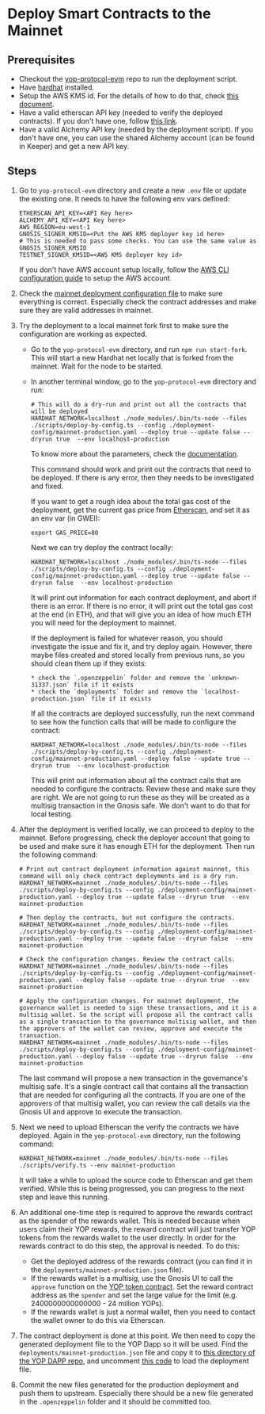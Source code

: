 # Deploy Smart Contracts to the Mainnet

## Prerequisites

- Checkout the [yop-protocol-evm](https://github.com/plutodigital/yop-protocol-evm) repo to run the deployment script.
- Have [hardhat](https://hardhat.org/) installed.
- Setup the AWS KMS id. For the details of how to do that, check [this document](https://github.com/plutodigital/yop-engineering-docs/blob/main/deploy/AWS_KMS.md).
- Have a valid etherscan API key (needed to verify the deployed contracts). If you don't have one, follow [this link](https://info.etherscan.com/etherscan-developer-api-key/).
- Have a valid Alchemy API key (needed by the deployment script). If you don't have one, you can use the shared Alchemy account (can be found in Keeper) and get a new API key.

## Steps

1.  Go to `yop-protocol-evm` directory and create a new `.env` file or update the existing one. It needs to have the following env vars defined:
    ```
    ETHERSCAN_API_KEY=<API Key here>
    ALCHEMY_API_KEY=<API Key here>
    AWS_REGION=eu-west-1
    GNOSIS_SIGNER_KMSID=<Put the AWS KMS deployer key id here>
    # This is needed to pass some checks. You can use the same value as GNOSIS_SIGNER_KMSID
    TESTNET_SIGNER_KMSID=<AWS KMS deployer key id>
    ```
    If you don't have AWS account setup locally, follow the [AWS CLI configuration guide](https://docs.aws.amazon.com/cli/latest/userguide/cli-configure-quickstart.html) to setup the AWS account.
1.  Check the [mainnet deployment configuration file](./deployment-config/mainnet-production.yaml) to make sure everything is correct. Especially check the contract addresses and make sure they are valid addresses in mainnet.
1.  Try the deployment to a local mainnet fork first to make sure the configuration are working as expected.

    - Go to the `yop-protocol-evm` directory, and run `npm run start-fork`. This will start a new Hardhat net locally that is forked from the mainnet. Wait for the node to be started.
    - In another terminal window, go to the `yop-protocol-evm` directory and run:

      ```
      # This will do a dry-run and print out all the contracts that will be deployed
      HARDHAT_NETWORK=localhost ./node_modules/.bin/ts-node --files ./scripts/deploy-by-config.ts --config ./deployment-config/mainnet-production.yaml --deploy true --update false --dryrun true  --env localhost-production
      ```
      To know more about the parameters, check the [documentation](https://github.com/plutodigital/yop-protocol-evm/blob/main/scripts/README.md#deploy-smart-contracts).

      This command should work and print out the contracts that need to be deployed. If there is any error, then they needs to be investigated and fixed.

      If you want to get a rough idea about the total gas cost of the deployment, get the current gas price from [Etherscan](https://etherscan.io/gastracker), and set it as an env var (in GWEI):

      ```
      export GAS_PRICE=80
      ```

      Next we can try deploy the contract locally:

      ```
      HARDHAT_NETWORK=localhost ./node_modules/.bin/ts-node --files ./scripts/deploy-by-config.ts --config ./deployment-config/mainnet-production.yaml --deploy true --update false --dryrun false  --env localhost-production
      ```

      It will print out information for each contract deployment, and abort if there is an error. If there is no error, it will print out the total gas cost at the end (in ETH), and that will give you an idea of how much ETH you will need for the deployment to mainnet.

      If the deployment is failed for whatever reason, you should investigate the issue and fix it, and try deploy again. However, there maybe files created and stored locally from previous runs, so you should clean them up if they exists:

          * check the `.openzeppelin` folder and remove the `unknown-31337.json` file if it exists
          * check the `deployments` folder and remove the `localhost-production.json` file if it exists

      If all the contracts are deployed successfully, run the next command to see how the function calls that will be made to configure the contract:

      ```
      HARDHAT_NETWORK=localhost ./node_modules/.bin/ts-node --files ./scripts/deploy-by-config.ts --config ./deployment-config/mainnet-production.yaml --deploy false --update true --dryrun true  --env localhost-production
      ```

      This will print out information about all the contract calls that are needed to configure the contracts. Review these and make sure they are right. We are not going to run these as they will be created as a multisig transaction in the Gnosis safe. We don't want to do that for local testing.

1.  After the deployment is verified locally, we can proceed to deploy to the mainnet. Before progressing, check the deployer account that going to be used and make sure it has enough ETH for the deployment. Then run the following command:

    ```
    # Print out contract deployment information against mainnet, this command will only check contract deployments and is a dry run.
    HARDHAT_NETWORK=mainnet ./node_modules/.bin/ts-node --files ./scripts/deploy-by-config.ts --config ./deployment-config/mainnet-production.yaml --deploy true --update false --dryrun true  --env mainnet-production

    # Then deploy the contracts, but not configure the contracts.
    HARDHAT_NETWORK=mainnet ./node_modules/.bin/ts-node --files ./scripts/deploy-by-config.ts --config ./deployment-config/mainnet-production.yaml --deploy true --update false --dryrun false  --env mainnet-production

    # Check the configuration changes. Review the contract calls.
    HARDHAT_NETWORK=mainnet ./node_modules/.bin/ts-node --files ./scripts/deploy-by-config.ts --config ./deployment-config/mainnet-production.yaml --deploy false --update true --dryrun true  --env mainnet-production

    # Apply the configuration changes. For mainnet deployment, the governance wallet is needed to sign these transactions, and it is a multisig wallet. So the script will propose all the contract calls as a single transaction to the governance multisig wallet, and then the approvers of the wallet can review, approve and execute the transaction.
    HARDHAT_NETWORK=mainnet ./node_modules/.bin/ts-node --files ./scripts/deploy-by-config.ts --config ./deployment-config/mainnet-production.yaml --deploy false --update true --dryrun false  --env mainnet-production
    ```

    The last command will propose a new transaction in the governance's multisig safe. It's a single contract call that contains all the transaction that are needed for configuring all the contracts. If you are one of the approvers of that multisig wallet, you can review the call details via the Gnosis UI and approve to execute the transaction.

1.  Next we need to upload Etherscan the verify the contracts we have deployed. Again in the `yop-protocol-evm` directory, run the following command:
    ```
    HARDHAT_NETWORK=mainnet ./node_modules/.bin/ts-node --files ./scripts/verify.ts --env mainnet-production
    ```
    It will take a while to upload the source code to Etherscan and get them verified. While this is being progressed, you can progress to the next step and leave this running.
1.  An additional one-time step is required to approve the rewards contract as the spender of the rewards wallet. This is needed because when users claim their YOP rewards, the reward contract will just transfer YOP tokens from the rewards wallet to the user directly. In order for the rewards contract to do this step, the approval is needed. To do this:
    - Get the deployed address of the rewards contract (you can find it in the `deployments/mainnet-production.json` file).
    - If the rewards wallet is a multisig, use the Gnosis UI to call the `approve` function on the [YOP token contract](https://etherscan.io/token/0xae1eaae3f627aaca434127644371b67b18444051). Set the reward contract address as the `spender` and set the large value for the limit (e.g. 2400000000000000 - 24 million YOPs).
    - If the rewards wallet is just a normal wallet, then you need to contact the wallet owner to do this via Etherscan.
1.  The contract deployment is done at this point. We then need to copy the generated deployment file to the YOP Dapp so it will be used. Find the `deployments/mainnet-production.json` file and copy it to [this directory of the YOP DAPP repo](https://github.com/plutodigital/yop-dapp/tree/main/app_constants/yop-deployments), and uncomment [this code](https://github.com/plutodigital/yop-dapp/blob/main/app_constants/yop-deploy-config.ts#L121-L124) to load the deployment file.
1.  Commit the new files generated for the production deployment and push them to upstream. Especially there should be a new file generated in the `.openzeppelin` folder and it should be committed too.
